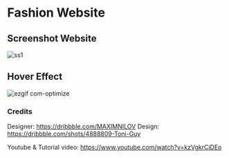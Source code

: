 # Fashion Website 

## Screenshot Website
![ss1](https://user-images.githubusercontent.com/47830409/76703970-d927d900-66e6-11ea-9d2a-be538fd188cb.PNG)

## Hover Effect
![ezgif com-optimize](https://user-images.githubusercontent.com/47830409/76704020-2f951780-66e7-11ea-8eda-ad0a1e25f036.gif)

### Credits
Designer: https://dribbble.com/MAXIMNILOV
Design: https://dribbble.com/shots/4888809-Toni-Guy

Youtube & Tutorial video: https://www.youtube.com/watch?v=kzVgkrCiDEo
